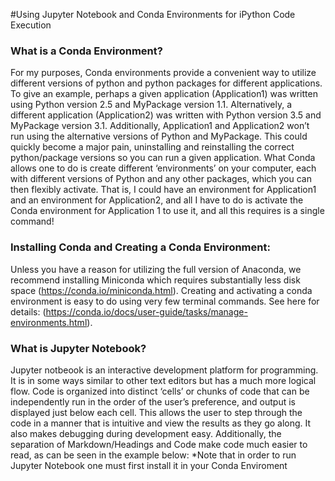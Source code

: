 #Using Jupyter Notebook and Conda Environments for iPython Code Execution
### What is a Conda Environment?  
For my purposes, Conda environments provide a convenient way to utilize different versions of python and python packages for different applications.  To give an example, perhaps a given application (Application1) was written using Python version 2.5 and MyPackage version 1.1.  Alternatively, a different application (Application2) was written with Python version 3.5 and MyPackage version 3.1.  Additionally, Application1 and Application2 won’t run using the alternative versions of Python and MyPackage.  This could quickly become a major pain, uninstalling and reinstalling the correct python/package versions so you can run a given application.  What Conda allows one to do is create different ‘environments’ on your computer, each with different versions of Python and any other packages, which you can then flexibly activate.  That is, I could have an environment for Application1 and an environment for Application2, and all I have to do is activate the Conda environment for Application 1 to use it, and all this requires is a single command!

### Installing Conda and Creating a Conda Environment: 
Unless you have a reason for utilizing the full version of Anaconda, we recommend installing Miniconda which requires substantially less disk space (https://conda.io/miniconda.html).  Creating and activating a conda environment is easy to do using very few terminal commands.  See here for details: (https://conda.io/docs/user-guide/tasks/manage-environments.html).  

### What is Jupyter Notebook?  
Jupyter notbeook is an interactive development platform for programming.  It is in some ways similar to other text editors but has a much more logical flow.  Code is organized into distinct ‘cells’ or chunks of code that can be independently run in the order of the user’s preference, and output is displayed just below each cell.  This allows the user to step through the code in a manner that is intuitive and view the results as they go along.  It also makes debugging during development easy.   Additionally, the separation of Markdown/Headings and Code make code much easier to read, as can be seen in the example below:
*Note that in order to run Jupyter Notebook one must first install it in your Conda Enviroment

